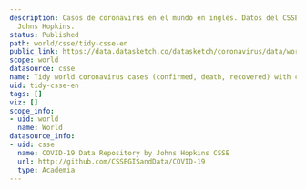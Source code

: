 ```yaml
---
description: Casos de coronavirus en el mundo en inglés. Datos del CSSE de la universidad
  Johns Hopkins.
status: Published
path: world/csse/tidy-csse-en
public_link: https://data.datasketch.co/datasketch/coronavirus/data/world/csse/tidy-csse-en.csv
scope: world
datasource: csse
name: Tidy world coronavirus cases (confirmed, death, recovered) with country codes
uid: tidy-csse-en
tags: []
viz: []
scope_info:
- uid: world
  name: World
datasource_info:
- uid: csse
  name: COVID-19 Data Repository by Johns Hopkins CSSE
  url: http://github.com/CSSEGISandData/COVID-19
  type: Academia
---
```


